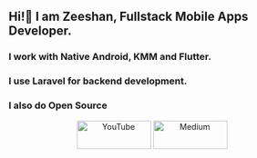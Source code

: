 <h2><b>Hi!👋 I am Zeeshan, Fullstack Mobile Apps Developer.</b></h2>

<h3>I work with Native Android, KMM and Flutter.</h3>
<h3>I use <b>Laravel</b> for backend development.</h3>
<h3>I also do Open Source</h3>

<p align="center">
<!--   <a href="https://dev-scion.tech" target="_blank"><img src="https://raw.githubusercontent.com/zeeshanali-k/zeeshanali-k/master/assets/website.png" height="50" width="130" alt="Website"></a> -->
	<a href="https://www.youtube.com/@devscion" target="_blank"><img src="https://raw.githubusercontent.com/zeeshanali-k/zeeshanali-k/master/assets/youtube.png" height="50" width="130" alt="YouTube"></a>
  <a href="https://zeeshan-ali.medium.com" target="_blank"><img src="https://raw.githubusercontent.com/zeeshanali-k/zeeshanali-k/master/assets/medium.png" height="50" width="130" alt="Medium"></a>
  
	
</p>
